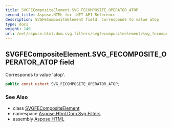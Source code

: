 ```yaml
---
title: SVGFECompositeElement.SVG_FECOMPOSITE_OPERATOR_ATOP
second_title: Aspose.HTML for .NET API Reference
description: SVGFECompositeElement field. Corresponds to value atop
type: docs
weight: 140
url: /net/aspose.html.dom.svg.filters/svgfecompositeelement/svg_fecomposite_operator_atop/
---
```

## SVGFECompositeElement.SVG_FECOMPOSITE_OPERATOR_ATOP field

Corresponds to value 'atop'.

```csharp
public const ushort SVG_FECOMPOSITE_OPERATOR_ATOP;
```

### See Also

* class [SVGFECompositeElement](../)
* namespace [Aspose.Html.Dom.Svg.Filters](../../svgfecompositeelement/)
* assembly [Aspose.HTML](../../../)
